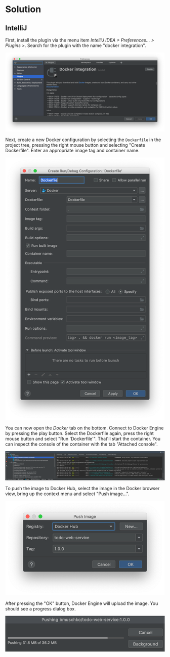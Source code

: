 # Solution

## IntelliJ

First, install the plugin via the menu item _IntelliJ IDEA > Preferences... > Plugins >_. Search for the plugin with the name "docker integration".

![Plugin Installation](./images/intellij-docker-plugin.png)

Next, create a new Docker configuration by selecting the `Dockerfile` in the project tree, pressing the right mouse button and selecting "Create Dockerfile". Enter an appropriate image tag and container name.

![Dockerfile Configuration](./images/intellij-create-docker-configuration.png)

You can now open the _Docker_ tab on the bottom. Connect to Docker Engine by pressing the play button. Select the Dockerfile again, press the right mouse button and select "Run 'Dockerfile'". That'll start the container. You can inspect the console of the container with the tab "Attached console".

![Started Docker Container](./images/intellij-start-container.png)

To push the image to Docker Hub, select the image in the Docker browser view, bring up the context menu and select "Push image...".

![Push Image Dialog](./images/intellij-push-image-target.png)

After pressing the "OK" button, Docker Engine will upload the image. You should see a progress dialog box.

![Push Image Progress](./images/intellij-push-image-progress.png)

